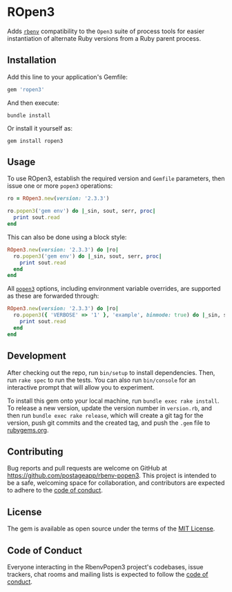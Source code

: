 # ROpen3

Adds [`rbenv`](https://github.com/sstephenson/rbenv) compatibility to the
`Open3` suite of process tools for easier instantiation of alternate Ruby
versions from a Ruby parent process.

## Installation

Add this line to your application's Gemfile:

```ruby
gem 'ropen3'
```

And then execute:

```shell
bundle install
```

Or install it yourself as:

```gem
gem install ropen3
```

## Usage

To use ROpen3, establish the required version and `Gemfile` parameters, then
issue one or more `popen3` operations:

```ruby
ro = ROpen3.new(version: '2.3.3')

ro.popen3('gem env') do |_sin, sout, serr, proc|
  print sout.read
end
```

This can also be done using a block style:

```ruby
ROpen3.new(version: '2.3.3') do |ro|
  ro.popen3('gem env') do |_sin, sout, serr, proc|
    print sout.read
  end
end
```

All [`popen3`](https://rubyapi.org/3.0/o/open3#method-i-popen3) options,
including environment variable overrides, are supported as these are forwarded
through:

```ruby
ROpen3.new(version: '2.3.3') do |ro|
  ro.popen3({ 'VERBOSE' => '1' }, 'example', binmode: true) do |_sin, sout, serr, proc|
    print sout.read
  end
end
```

## Development

After checking out the repo, run `bin/setup` to install dependencies. Then,
run `rake spec` to run the tests. You can also run `bin/console` for an
interactive prompt that will allow you to experiment.

To install this gem onto your local machine, run `bundle exec rake install`. To release a new version, update the version number in `version.rb`, and then
run `bundle exec rake release`, which will create a git tag for the version,
push git commits and the created tag, and push the `.gem` file to [rubygems.org](https://rubygems.org).

## Contributing

Bug reports and pull requests are welcome on GitHub at
https://github.com/postageapp/rbenv-popen3. This project is intended to be
a safe, welcoming space for collaboration, and contributors are expected to
adhere to the [code of conduct](https://github.com/tadman/rbenv_popen3/blob/master/CODE_OF_CONDUCT.md).

## License

The gem is available as open source under the terms of the [MIT License](https://opensource.org/licenses/MIT).

## Code of Conduct

Everyone interacting in the RbenvPopen3 project's codebases, issue trackers,
chat rooms and mailing lists is expected to follow the [code of conduct](https://github.com/tadman/rbenv_popen3/blob/master/CODE_OF_CONDUCT.md).
